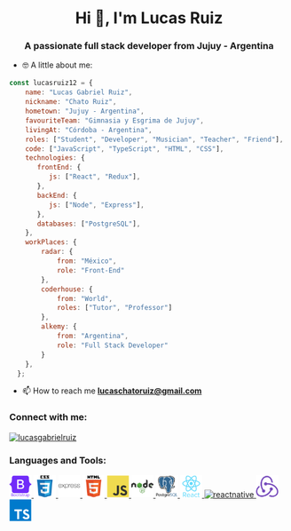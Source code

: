 <h1 align="center">Hi 👋, I'm Lucas Ruiz</h1>
<h3 align="center">A passionate full stack developer from Jujuy - Argentina</h3>

- 🤓 A little about me:
```javascript
const lucasruiz12 = {
    name: "Lucas Gabriel Ruiz",
    nickname: "Chato Ruiz",
    hometown: "Jujuy - Argentina",
    favouriteTeam: "Gimnasia y Esgrima de Jujuy",
    livingAt: "Córdoba - Argentina",
    roles: ["Student", "Developer", "Musician", "Teacher", "Friend"],
    code: ["JavaScript", "TypeScript", "HTML", "CSS"],
    technologies: {
       frontEnd: {
          js: ["React", "Redux"],
       },
       backEnd: {
          js: ["Node", "Express"],
       },
       databases: ["PostgreSQL"],
    },
    workPlaces: {
        radar: {
            from: "México",
            role: "Front-End"
        },
        coderhouse: {
            from: "World",
            roles: ["Tutor", "Professor"]
        },
        alkemy: {
            from: "Argentina",
            role: "Full Stack Developer"
        }
    },
  }; 
```

- 📫 How to reach me **lucaschatoruiz@gmail.com**

<h3 align="left">Connect with me:</h3>
<p align="left">
<a href="https://linkedin.com/in/lucasgabrielruiz" target="blank"><img align="center" src="https://raw.githubusercontent.com/rahuldkjain/github-profile-readme-generator/master/src/images/icons/Social/linked-in-alt.svg" alt="lucasgabrielruiz" height="30" width="40" /></a>
</p>

<h3 align="left">Languages and Tools:</h3>
<p align="left"> <a href="https://getbootstrap.com" target="_blank"> <img src="https://raw.githubusercontent.com/devicons/devicon/master/icons/bootstrap/bootstrap-plain-wordmark.svg" alt="bootstrap" width="40" height="40"/> </a> <a href="https://www.w3schools.com/css/" target="_blank"> <img src="https://raw.githubusercontent.com/devicons/devicon/master/icons/css3/css3-original-wordmark.svg" alt="css3" width="40" height="40"/> </a> <a href="https://expressjs.com" target="_blank"> <img src="https://raw.githubusercontent.com/devicons/devicon/master/icons/express/express-original-wordmark.svg" alt="express" width="40" height="40"/> </a> <a href="https://www.w3.org/html/" target="_blank"> <img src="https://raw.githubusercontent.com/devicons/devicon/master/icons/html5/html5-original-wordmark.svg" alt="html5" width="40" height="40"/> </a> <a href="https://developer.mozilla.org/en-US/docs/Web/JavaScript" target="_blank"> <img src="https://raw.githubusercontent.com/devicons/devicon/master/icons/javascript/javascript-original.svg" alt="javascript" width="40" height="40"/> </a> <a href="https://nodejs.org" target="_blank"> <img src="https://raw.githubusercontent.com/devicons/devicon/master/icons/nodejs/nodejs-original-wordmark.svg" alt="nodejs" width="40" height="40"/> </a> <a href="https://www.postgresql.org" target="_blank"> <img src="https://raw.githubusercontent.com/devicons/devicon/master/icons/postgresql/postgresql-original-wordmark.svg" alt="postgresql" width="40" height="40"/> </a> <a href="https://reactjs.org/" target="_blank"> <img src="https://raw.githubusercontent.com/devicons/devicon/master/icons/react/react-original-wordmark.svg" alt="react" width="40" height="40"/> </a> <a href="https://reactnative.dev/" target="_blank"> <img src="https://reactnative.dev/img/header_logo.svg" alt="reactnative" width="40" height="40"/> </a> <a href="https://redux.js.org" target="_blank"> <img src="https://raw.githubusercontent.com/devicons/devicon/master/icons/redux/redux-original.svg" alt="redux" width="40" height="40"/> </a> <a href="https://www.typescriptlang.org/" target="_blank"> <img src="https://raw.githubusercontent.com/devicons/devicon/master/icons/typescript/typescript-original.svg" alt="typescript" width="40" height="40"/> </a> </p>
